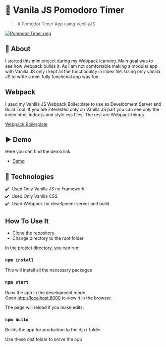 # 🍅 Vanila JS Pomodoro Timer

> A Pomodor Timer App using VanillaJS

[![Pomodor-Timer.png](https://i.postimg.cc/PJ7BS9dq/Pomodor-Timer.png)](https://postimg.cc/D4qjZCJV)

## 🎯 About

I started this mini project during my Webpack learning. Main goal was to see how webpack builds it.
As i am not comfortable making a modular app with Vanilla JS only i kept all the functionality in index file.
Using only vanilla JS to write a mini fully functional app was fun

## Webpack

I used my Vanilla JS Webpack Boilerplate to use as Development Server and Build Tool. If you are interested only on Vanilla JS part you can see only the index.html, index.js and style.css files. The rest are Webpack things

[Webpack Boilerplate](https://github.com/muhon9/VanilaJS-Webpack-Boilerplate)

## ▶️ Demo

Here you can find the demo link:

- [Demo](http://103.142.80.13/)

## :rocket: Technologies

:heavy_check_mark:&nbsp; Used Only Vanilla JS no Framework<br/>
:heavy_check_mark:&nbsp; Used Only Vanilla CSS<br/>
:heavy_check_mark:&nbsp; Used Webpack for develpment server and build<br/>

## How To Use It

- Clone the repository
- Change directory to the root folder

In the project directory, you can run:

### `npm install`

This will install all the necessary packages

### `npm start`

Runs the app in the development mode.\
Open [http://localhost:8000](http://localhost:8000) to view it in the browser.

The page will reload if you make edits.

### `npm build`

Builds the app for production to the `dist` folder.

Use these dist folder to serve the app
